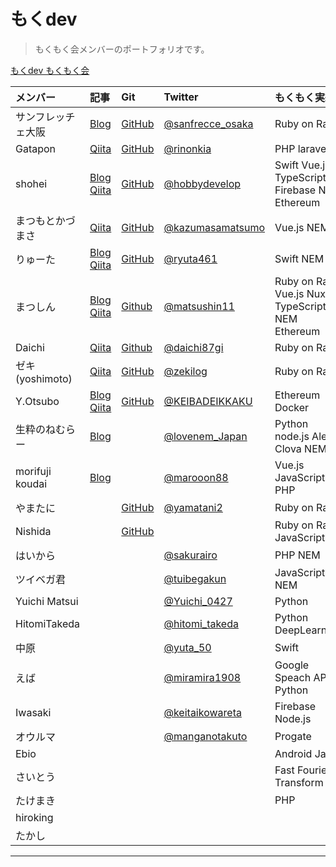 # もくdev 

> もくもく会メンバーのポートフォリオです。

[もくdev もくもく会](https://mokudev.connpass.com/)

| メンバー | 記事 | Git | Twitter | もくもく実績 | プロダクト |
|:---|:---|:---|:---|:---|:---|
|サンフレッチェ大阪 |[Blog](http://sanfrecce-osaka.hateblo.jp/)|[GitHub](https://github.com/sanfrecce-osaka)| [@sanfrecce_osaka](https://twitter.com/sanfrecce_osaka) | Ruby on Rails | [DanimeNicoTools](http://danime-nico-tools.herokuapp.com/)|
|Gatapon |[Qiita](https://qiita.com/rinonkia)|[GitHub](https://github.com/rinonkia)|[@rinonkia](https://twitter.com/rinonkia)| PHP laravel | [Microposts](https://herokumicrop0sts.herokuapp.com/)|
|shohei |[Blog](http://hobbydevelop.info/)<br>[Qiita](https://qiita.com/hukusuke1007)<br> | [GitHub](https://github.com/hukusuke1007)| [@hobbydevelop](https://twitter.com/hobbydevelop) | Swift Vue.js TypeScript Firebase NEM Ethereum | |
|まつもとかづまさ |[Qiita](https://qiita.com/kazumasamatsumo)<br> | [GitHub](https://github.com/kazumasamatsumoto)| [@kazumasamatsumo](https://twitter.com/kazumasamatsumo) | Vue.js NEM | |
|りゅーた |[Blog](https://ryuta46.com/)<br> [Qiita](https://qiita.com/y-sakata)| [GitHub](https://github.com/ryuta46)| [@ryuta461](https://twitter.com/ryuta461) | Swift NEM | |
|まつしん |[Blog](https://matsushin11.com/)<br> [Qiita](https://qiita.com/Matsushin) | [Github](https://github.com/Matsushin)| [@matsushin11](https://twitter.com/matsushin11) | Ruby on Rails Vue.js Nuxt.js TypeScript NEM Ethereum ||
|Daichi |[Qiita](https://qiita.com/daichi87gi) | [Github](https://github.com/dyanagi)| [@daichi87gi](https://twitter.com/daichi87gi) | Ruby on Rails | |
|ゼキ(yoshimoto) | [Qiita](https://qiita.com/zeki84)|[GitHub](https://github.com/zeki84)| [@zekilog](https://twitter.com/zekilog) | Ruby on Rails | |
|Y.Otsubo|[Blog](http://gjjjjcdssvgg.hatenablog.com/)<br>[Qiita](https://qiita.com/KEIBADEIKKAKU)|[GitHub](https://github.com/oonisidesu)| [@KEIBADEIKKAKU](https://twitter.com/KEIBADEIKKAKU) | Ethereum Docker | |
|生粋のねむらー | [Blog](http://www.lovenem.site/)|| [@lovenem_Japan](https://twitter.com/lovenem_Japan) | Python node.js Alexa Clova NEM ||
|morifuji koudai |[Blog](https://morimori-kochan.hatenablog.com/)|| [@marooon88](https://twitter.com/marooon88)| Vue.js JavaScript PHP ||
|やまたに | | [GitHub](https://github.com/yamatani2)| [@yamatani2](https://twitter.com/yamakume2) | Ruby on Rails ||
|Nishida ||[GitHub](https://github.com/dossy007)||Ruby on Rails JavaScript||
|はいから ||| [@sakurairo](https://twitter.com/sakurairo) | PHP NEM ||
|ツイベガ君 ||| [@tuibegakun](https://twitter.com/tuibegakun) | JavaScript NEM ||
|Yuichi Matsui ||| [@Yuichi_0427](https://twitter.com/Yuichi_0427)| Python ||
|HitomiTakeda ||| [@hitomi_takeda](https://twitter.com/hitomi_takeda)| Python DeepLearning ||
|中原 |||[@yuta_50](https://twitter.com/yuta_50)| Swift ||
|えば |||[@miramira1908](https://twitter.com/miramira1908)| Google Speach API Python ||
|Iwasaki |||[@keitaikowareta](https://twitter.com/keitaikowareta)| Firebase Node.js ||
|オウルマ||| [@manganotakuto](https://twitter.com/manganotakuto) | Progate ||
|Ebio ||||Android Java||
|さいとう ||| | Fast Fourier Transform ||
|たけまき ||| | PHP ||
|hiroking ||||||
|たかし ||||||
___


